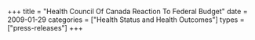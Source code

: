 +++
title = "Health Council Of Canada Reaction To Federal Budget"
date = 2009-01-29
categories = ["Health Status and Health Outcomes"]
types = ["press-releases"]
+++
